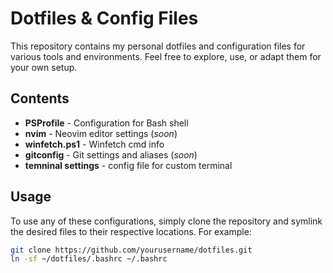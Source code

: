 # Dotfiles & Config Files

This repository contains my personal dotfiles and configuration files for various tools and environments. Feel free to explore, use, or adapt them for your own setup.

## Contents

- **PSProfile** - Configuration for Bash shell
- **nvim** - Neovim editor settings (*soon*)
- **winfetch.ps1** - Winfetch cmd info
- **gitconfig** - Git settings and aliases (*soon*)
- **temninal settings** - config file for custom terminal

## Usage

To use any of these configurations, simply clone the repository and symlink the desired files to their respective locations. For example:

```bash
git clone https://github.com/yourusername/dotfiles.git
ln -sf ~/dotfiles/.bashrc ~/.bashrc
```
